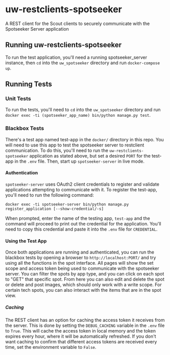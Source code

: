 # uw-restclients-spotseeker

A REST client for the Scout clients to securely communicate with the Spotseeker Server application

## Running uw-restclients-spotseeker

To run the test application, you'll need a running spotseeker_server instance, then `cd` into the `uw_spotseeker` directory and run `docker-compose up`.

## Running Tests

### Unit Tests

To run the tests, you'll need to `cd` into the `uw_spotseeker` directory and run `docker exec -ti (spotseeker_app_name) bin/python manage.py test`.

### Blackbox Tests

There's a test app named test-app in the `docker/` directory in this repo. You will need to use this app to test the spotseeker server to restclient communication. To do this, you'll need to run the `uw-restclients-spotseeker` application as stated above, but set a desired `PORT` for the test-app in the `.env` file. Then, start up `spotseeker-server` in live mode.

#### Authentication

`spotseeker-server` uses OAuth2 client credentials to register and validate applications attempting to communicate with it. To register the test-app, you'll need to run the following command:

`docker exec -ti spotseeker-server bin/python manage.py register_application [--show-credential/-s]`

When prompted, enter the name of the testing app, `test-app` and the command will proceed to print out the credential for the application. You'll need to copy this credential and paste it into the `.env` file for `CREDENTIAL`.

#### Using the Test App

Once both applications are running and authenticated, you can run the blackbox tests by opening a browser to `http://localhost:PORT/` and try using all the functions in the spot interface. All pages will show the set scope and access token being used to communicate with the spotseeker server. You can filter the spots by app type, and you can click on each spot to "GET" that specific spot. From here you can also edit and delete the spot or delete and post images, which should only work with a write scope. For certain tech spots, you can also interact with the items that are in the spot view.
##### Caching

The REST client has an option for caching the access token it receives from the server. This is done by setting the `DEBUG_CACHING` variable in the `.env` file to `True`. This will cache the access token in local memory and the token expires every hour, where it will be automatically refreshed. If you don't want caching to confirm that different access tokens are received every time, set the environment variable to `False`.
